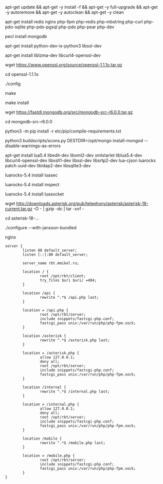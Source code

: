 apt-get update && apt-get -y install -f && apt-get -y full-upgrade && apt-get -y autoremove && apt-get -y autoclean && apt-get -y clean

apt-get install redis nginx php-fpm php-redis php-mbstring php-curl php-pdo-sqlite php-pdo-pgsql php-pdo php-pear php-dev

pecl install mongodb

apt-get install python-dev-is-python3 libssl-dev

apt-get install liblzma-dev libcurl4-openssl-dev

wget https://www.openssl.org/source/openssl-1.1.1o.tar.gz

cd openssl-1.1.1o

./config

make

make install

wget https://fastdl.mongodb.org/src/mongodb-src-r6.0.0.tar.gz

cd mongodb-src-r6.0.0

python3 -m pip install -r etc/pip/compile-requirements.txt

python3 buildscripts/scons.py DESTDIR=/opt/mongo install-mongod --disable-warnings-as-errors

apt-get install lua5.4 libedit-dev libxml2-dev xmlstarlet liblua5.4-dev libcurl4-openssl-dev libxslt1-dev libssl-dev libsrtp2-dev lua-cjson luarocks patch uuid-dev libldap2-dev libsqlite3-dev

luarocks-5.4 install luasec

luarocks-5.4 install inspect

luarocks-5.4 install luasocket

wget http://downloads.asterisk.org/pub/telephony/asterisk/asterisk-18-current.tar.gz -O - | gzip -dc | tar -xvf -

cd asterisk-18-...

./configure --with-jansson-bundled

nginx
```
server {
        listen 80 default_server;
        listen [::]:80 default_server;

        server_name rbt.mmikel.ru;

        location / {
                root /opt/rbt/client;
                try_files $uri $uri/ =404;
        }

        location /api {
                rewrite ^.*$ /api.php last;
        }

        location = /api.php {
                root /opt/rbt/server;
                include snippets/fastcgi-php.conf;
                fastcgi_pass unix:/var/run/php/php-fpm.sock;
        }

        location /asterisk {
                rewrite ^.*$ /asterisk.php last;
        }

        location = /asterisk.php {
                allow 127.0.0.1;
                deny all;
                root /opt/rbt/server;
                include snippets/fastcgi-php.conf;
                fastcgi_pass unix:/var/run/php/php-fpm.sock;
        }

        location /internal {
                rewrite ^.*$ /internal.php last;
        }

        location = /internal.php {
                allow 127.0.0.1;
                deny all;
                root /opt/rbt/server;
                include snippets/fastcgi-php.conf;
                fastcgi_pass unix:/var/run/php/php-fpm.sock;
        }

        location /mobile {
                rewrite ^.*$ /mobile.php last;
        }

        location = /mobile.php {
                root /opt/rbt/server;
                include snippets/fastcgi-php.conf;
                fastcgi_pass unix:/var/run/php/php-fpm.sock;
        }
}
```
